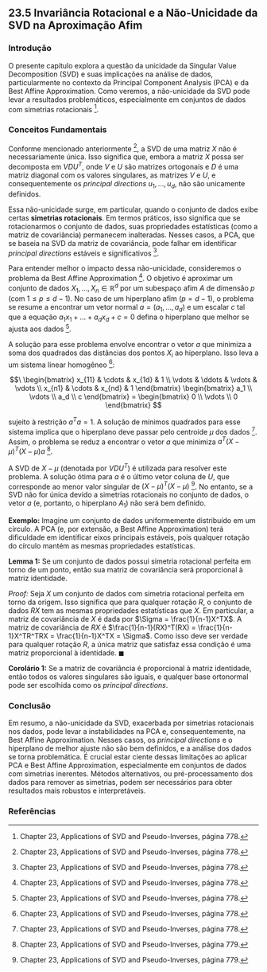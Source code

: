 ## 23.5 Invariância Rotacional e a Não-Unicidade da SVD na Aproximação Afim

### Introdução
O presente capítulo explora a questão da unicidade da Singular Value Decomposition (SVD) e suas implicações na análise de dados, particularmente no contexto da Principal Component Analysis (PCA) e da Best Affine Approximation. Como veremos, a não-unicidade da SVD pode levar a resultados problemáticos, especialmente em conjuntos de dados com simetrias rotacionais [^778].

### Conceitos Fundamentais
Conforme mencionado anteriormente [^778], a SVD de uma matriz $X$ não é necessariamente única. Isso significa que, embora a matriz $X$ possa ser decomposta em $VDU^T$, onde $V$ e $U$ são matrizes ortogonais e $D$ é uma matriz diagonal com os valores singulares, as matrizes $V$ e $U$, e consequentemente os *principal directions* $u_1, ..., u_d$, não são unicamente definidos.

Essa não-unicidade surge, em particular, quando o conjunto de dados exibe certas **simetrias rotacionais**.  Em termos práticos, isso significa que se rotacionarmos o conjunto de dados, suas propriedades estatísticas (como a matriz de covariância) permanecem inalteradas. Nesses casos, a PCA, que se baseia na SVD da matriz de covariância, pode falhar em identificar *principal directions*  estáveis e significativos [^778].

Para entender melhor o impacto dessa não-unicidade, consideremos o problema da Best Affine Approximation [^778]. O objetivo é aproximar um conjunto de dados $X_1, ..., X_n \in \mathbb{R}^d$ por um subespaço afim $A$ de dimensão $p$ (com $1 \le p \le d-1$). No caso de um hiperplano afim ($p = d-1$), o problema se resume a encontrar um vetor normal $a = (a_1, ..., a_d)$ e um escalar $c$ tal que a equação $a_1x_1 + ... + a_dx_d + c = 0$ defina o hiperplano que melhor se ajusta aos dados [^778].

A solução para esse problema envolve encontrar o vetor $a$ que minimiza a soma dos quadrados das distâncias dos pontos $X_i$ ao hiperplano. Isso leva a um sistema linear homogêneo [^778]:

$$\
\begin{bmatrix}
x_{11} & \cdots & x_{1d} & 1 \\
\vdots & \ddots & \vdots & \vdots \\
x_{n1} & \cdots & x_{nd} & 1
\end{bmatrix}
\begin{bmatrix}
a_1 \\
\vdots \\
a_d \\
c
\end{bmatrix} =
\begin{bmatrix}
0 \\
\vdots \\
0
\end{bmatrix}
$$

sujeito à restrição $a^Ta = 1$.  A solução de mínimos quadrados para esse sistema implica que o hiperplano deve passar pelo centroide $\mu$ dos dados [^778].  Assim, o problema se reduz a encontrar o vetor $a$ que minimiza $a^T(X - \mu)^T(X - \mu)a$ [^779].

A SVD de $X - \mu$ (denotada por $VDU^T$) é utilizada para resolver este problema. A solução ótima para $a$ é o último vetor coluna de $U$, que corresponde ao menor valor singular de $(X - \mu)^T(X - \mu)$ [^779]. No entanto, se a SVD não for única devido a simetrias rotacionais no conjunto de dados, o vetor $a$ (e, portanto, o hiperplano $A_1$) não será bem definido.

**Exemplo:** Imagine um conjunto de dados uniformemente distribuído em um círculo. A PCA (e, por extensão, a Best Affine Approximation) terá dificuldade em identificar eixos principais estáveis, pois qualquer rotação do círculo mantém as mesmas propriedades estatísticas.

**Lemma 1:** Se um conjunto de dados possui simetria rotacional perfeita em torno de um ponto, então sua matriz de covariância será proporcional à matriz identidade.

*Proof:* Seja $X$ um conjunto de dados com simetria rotacional perfeita em torno da origem. Isso significa que para qualquer rotação $R$, o conjunto de dados $RX$ tem as mesmas propriedades estatísticas que $X$. Em particular, a matriz de covariância de $X$ é dada por $\Sigma = \frac{1}{n-1}X^TX$. A matriz de covariância de $RX$ é $\frac{1}{n-1}(RX)^T(RX) = \frac{1}{n-1}X^TR^TRX = \frac{1}{n-1}X^TX = \Sigma$.  Como isso deve ser verdade para qualquer rotação $R$, a única matriz que satisfaz essa condição é uma matriz proporcional à identidade. $\blacksquare$

**Corolário 1:** Se a matriz de covariância é proporcional à matriz identidade, então todos os valores singulares são iguais, e qualquer base ortonormal pode ser escolhida como os *principal directions*.

### Conclusão
Em resumo, a não-unicidade da SVD, exacerbada por simetrias rotacionais nos dados, pode levar a instabilidades na PCA e, consequentemente, na Best Affine Approximation. Nesses casos, os *principal directions* e o hiperplano de melhor ajuste não são bem definidos, e a análise dos dados se torna problemática. É crucial estar ciente dessas limitações ao aplicar PCA e Best Affine Approximation, especialmente em conjuntos de dados com simetrias inerentes.  Métodos alternativos, ou pré-processamento dos dados para remover as simetrias, podem ser necessários para obter resultados mais robustos e interpretáveis.

### Referências
[^778]: Chapter 23, Applications of SVD and Pseudo-Inverses, página 778.
[^779]: Chapter 23, Applications of SVD and Pseudo-Inverses, página 779.
<!-- END -->